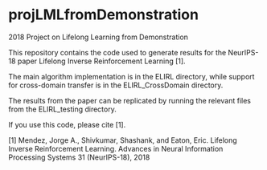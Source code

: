 # projLMLfromDemonstration
2018 Project on Lifelong Learning from Demonstration

This repository contains the code used to generate results for the NeurIPS-18 paper Lifelong Inverse Reinforcement Learning [1]. 

The main algorithm implementation is in the ELIRL directory, while support for cross-domain transfer is in the ELIRL_CrossDomain directory.

The results from the paper can be replicated by running the relevant files from the ELIRL_testing directory.

If you use this code, please cite [1].

[1] Mendez, Jorge A., Shivkumar, Shashank, and Eaton, Eric. Lifelong Inverse Reinforcement Learning. Advances in Neural Information Processing Systems 31 (NeurIPS-18), 2018
